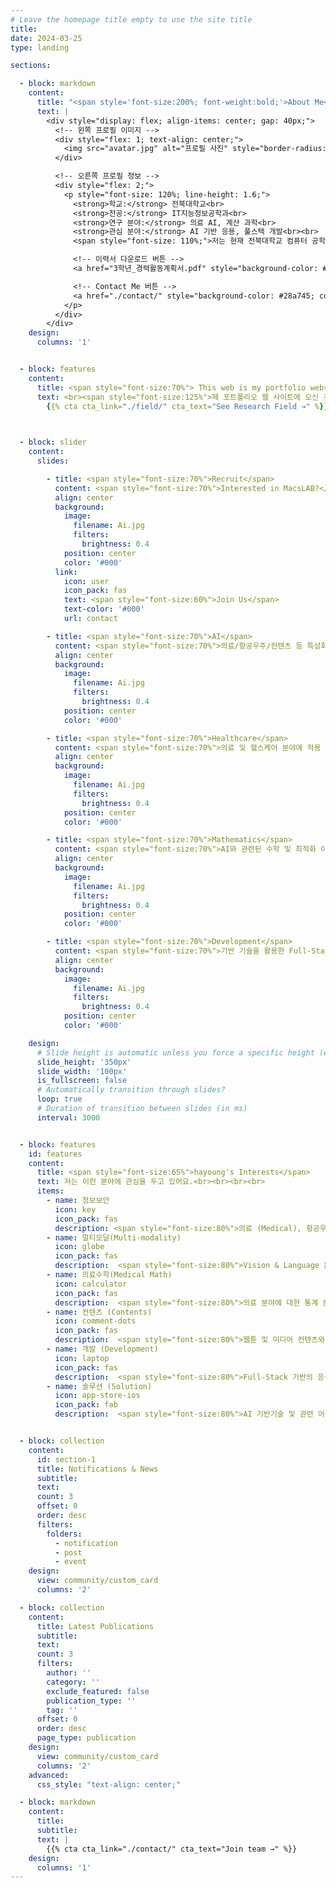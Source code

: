 ```yaml
---
# Leave the homepage title empty to use the site title
title:
date: 2024-03-25
type: landing

sections:

  - block: markdown
    content:
      title: "<span style='font-size:200%; font-weight:bold;'>About Me</span>"
      text: |
        <div style="display: flex; align-items: center; gap: 40px;">
          <!-- 왼쪽 프로필 이미지 -->
          <div style="flex: 1; text-align: center;">
            <img src="avatar.jpg" alt="프로필 사진" style="border-radius: 50%; width: 180px; height: 180px; object-fit: cover;">
          </div>

          <!-- 오른쪽 프로필 정보 -->
          <div style="flex: 2;">
            <p style="font-size: 120%; line-height: 1.6;">
              <strong>학교:</strong> 전북대학교<br>
              <strong>전공:</strong> IT지능정보공학과<br>
              <strong>연구 분야:</strong> 의료 AI, 계산 과학<br>
              <strong>관심 분야:</strong> AI 기반 응용, 풀스택 개발<br><br>
              <span style="font-size: 110%;">저는 현재 전북대학교 컴퓨터 공학과에 재학 중이며, 의료 인공지능 및 계산 과학에 관심을 두고 연구하고 있습니다. 다양한 AI 기반 응용 프로그램 개발에 열정을 가지고 있으며, 풀스택 개발에도 많은 경험을 쌓고 있습니다.</span><br><br>

              <!-- 이력서 다운로드 버튼 -->
              <a href="3학년_경력활동계획서.pdf" style="background-color: #007bff; color: white; padding: 10px 20px; border-radius: 5px; text-decoration: none; font-size: 110%;">Download Resume (PDF)</a><br><br>

              <!-- Contact Me 버튼 -->
              <a href="./contact/" style="background-color: #28a745; color: white; padding: 10px 20px; border-radius: 5px; text-decoration: none; font-size: 110%;">Contact Me</a>
            </p>
          </div>
        </div>
    design:
      columns: '1'


  - block: features
    content:
      title: <span style="font-size:70%"> This web is my portfolio website </span>
      text: <br><span style="font-size:125%">제 포트폴리오 웹 사이트에 오신 것을 환영합니다!.</span> <br><br>
        {{% cta cta_link="./field/" cta_text="See Research Field →" %}}
      


  - block: slider
    content:
      slides:

        - title: <span style="font-size:70%">Recruit</span>
          content: <span style="font-size:70%">Interested in MacsLAB?</span>
          align: center
          background:
            image:
              filename: Ai.jpg
              filters:
                brightness: 0.4
            position: center
            color: '#000'
          link:
            icon: user
            icon_pack: fas
            text: <span style="font-size:60%">Join Us</span>
            text-color: '#000'
            url: contact

        - title: <span style="font-size:70%">AI</span>
          content: <span style="font-size:70%">의료/항공우주/컨텐츠 등 특성화 분야에 적용 가능한 AI 기술 개발<span style="font-size:70%">
          align: center
          background:
            image:
              filename: Ai.jpg
              filters:
                brightness: 0.4
            position: center
            color: '#000'

        - title: <span style="font-size:70%">Healthcare</span>
          content: <span style="font-size:70%">의료 및 헬스케어 분야에 적용 가능한 AI 기술 개발</span>
          align: center
          background:
            image:
              filename: Ai.jpg
              filters:
                brightness: 0.4
            position: center
            color: '#000'

        - title: <span style="font-size:70%">Mathematics</span>
          content: <span style="font-size:70%">AI와 관련된 수학 및 최적화 이론 연구</span>
          align: center
          background:
            image:
              filename: Ai.jpg
              filters:
                brightness: 0.4
            position: center
            color: '#000'

        - title: <span style="font-size:70%">Development</span>
          content: <span style="font-size:70%">기반 기술을 활용한 Full-Stack 어플리케이션 개발</span>
          align: center
          background:
            image:
              filename: Ai.jpg
              filters:
                brightness: 0.4
            position: center
            color: '#000'

    design:
      # Slide height is automatic unless you force a specific height (e.g. '400px')
      slide_height: '350px'
      slide_width: '100px'
      is_fullscreen: false
      # Automatically transition through slides?
      loop: true
      # Duration of transition between slides (in ms)
      interval: 3000


  - block: features
    id: features
    content:
      title: <span style="font-size:65%">hayoung's Interests</span>
      text: 저는 이런 분야에 관심을 두고 있어요.<br><br><br><br>
      items:
        - name: 정보보안
          icon: key
          icon_pack: fas
          description: <span style="font-size:80%">의료 (Medical), 항공우주 (Aerospace), 컨텐츠 (Contents) 등 다양한 특성화 분야에 적응형 AI 기술 적용.</span><br><br>
        - name: 멀티모달(Multi-modality)
          icon: globe
          icon_pack: fas
          description:  <span style="font-size:80%">Vision & Language 분야의 기반 AI 기술 개발 및 관련 응용 어플리케이션에 기술 적용.</span><br><br>
        - name: 의료수학(Medical Math)
          icon: calculator
          icon_pack: fas
          description:  <span style="font-size:80%">의료 분야에 대한 통계 분석 수행 및 의료 질병에 대한 수학적인 모델링 관련 연구 수행.</span><br><br>
        - name: 컨텐츠 (Contents)
          icon: comment-dots
          icon_pack: fas
          description:  <span style="font-size:80%">웹툰 및 미디어 컨텐츠와 관련된 AI 기반 기술 개발 및 고도화.</span><br><br>
        - name: 개발 (Development)
          icon: laptop
          icon_pack: fas
          description:  <span style="font-size:80%">Full-Stack 기반의 응용 어플리케이션 개발.</span><br><br>
        - name: 솔루션 (Solution)
          icon: app-store-ios
          icon_pack: fab
          description:  <span style="font-size:80%">AI 기반기술 및 관련 어플리케이션에 적용을 통한 통합 솔루션 개발!</span><br><br>


  - block: collection
    content:
      id: section-1
      title: Notifications & News
      subtitle:
      text:
      count: 3
      offset: 0
      order: desc
      filters:
        folders:
          - notification
          - post
          - event
    design:
      view: community/custom_card
      columns: '2'

  - block: collection
    content:
      title: Latest Publications
      subtitle:
      text:
      count: 3
      filters:
        author: ''
        category: ''
        exclude_featured: false
        publication_type: ''
        tag: ''
      offset: 0
      order: desc
      page_type: publication
    design:
      view: community/custom_card
      columns: '2'
    advanced:
      css_style: "text-align: center;"

  - block: markdown
    content:
      title:
      subtitle:
      text: |
        {{% cta cta_link="./contact/" cta_text="Join team →" %}}
    design:
      columns: '1'
---
```

